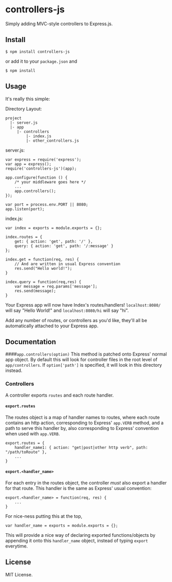 controllers-js
==============
Simply adding MVC-style controllers to Express.js.
## Install
```
$ npm install controllers-js
```
or add it to your `package.json` and 
```
$ npm install
```
## Usage
It's really this simple:

Directory Layout:
```
project
  |- server.js
  |- app
     |- controllers
         |- index.js
         |- other_controllers.js
```
server.js:
```
var express = require('express');
var app = express();
require('controllers-js')(app);

app.configure(function () {
    /* your middleware goes here */
    ...
    app.controllers();
});

var port = process.env.PORT || 8080;
app.listen(port);
```
index.js:
```
var index = exports = module.exports = {};

index.routes = {
    get: { action: 'get', path: '/' },
    query: { action: 'get', path: '/:message' }
};

index.get = function(req, res) {
    // And are written in usual Express convention
    res.send("Hello world!");
}

index.query = function(req,res) {
    var message = req.params['message'];
    res.send(message);
}
```
Your Express app will now have Index's routes/handlers!
`localhost:8080/` will say "Hello World!" and `localhost:8080/hi` will say "hi".

Add any number of routes, or controllers as you'd like, they'll all be automatically attached to your Express app.

## Documentation

####`app.controllers(option)`
This method is patched onto Express' normal app object. By default this will look for controller files in the root level of `app/controllers`. If `option['path']` is specified, it will look in this directory instead.

### Controllers
A controller exports `routes` and each route handler.
#### `export.routes`
The routes object is a map of handler names to routes, where each route
contains an http action, corresponding to Express' `app.VERB` method, and a path to serve this handler by, also corresponding to Express' convention when used with `app.VERB`.
```
export.routes = {
    handler_name1: { action: "get|post|other http verb", path: "/path/toRoute" },
    ...
}
```
#### `export.<handler_name>`
For each entry in the routes object, the controller _must_ also export a handler for that route.
This handler is the same as Express' usual convention:
```
export.<handler_name> = function(req, res) {
    ...
}
```
For nice-ness putting this at the top,
```
var handler_name = exports = module.exports = {};
```
This will provide a nice way of declaring exported functions/objects by appending it onto this `handler_name` object, instead of typing `export` everytime.

## License
MIT License.
